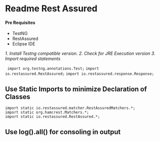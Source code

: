 # Readme Rest Assured

#### Pre Requisites

- TestNG
- RestAssured
- Eclipse IDE

*1. Install Testng compatible version.*
*2. Check for JRE Execution version*
*3. Import required statements*

` import org.testng.annotations.Test;`
`import io.restassured.RestAssured;`
`import io.restassured.response.Response;`


## Use Static Imports to minimize Declaration of Classes

```
import static io.restassured.matcher.RestAssuredMatchers.*;
import static org.hamcrest.Matchers.*;
import static io.restassured.RestAssured.*;

```

## Use log().all() for consoling in output
